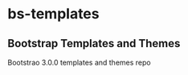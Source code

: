 bs-templates
============

Bootstrap Templates and Themes
------------------------------

Bootstrao 3.0.0 templates and themes repo
